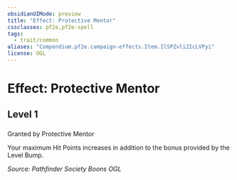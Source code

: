 ```yaml
---
obsidianUIMode: preview
title: "Effect: Protective Mentor"
cssclasses: pf2e,pf2e-spell
tags:
  - trait/common
aliases: "Compendium.pf2e.campaign-effects.Item.IlSPZvli2IcLVPyi"
license: OGL
---
```

# Effect: Protective Mentor
## Level 1
### 






Granted by Protective Mentor

Your maximum Hit Points increases in addition to the bonus provided by the Level Bump.

*Source: Pathfinder Society Boons*
*OGL*